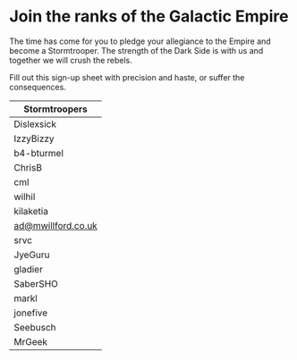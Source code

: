 # Join the ranks of the Galactic Empire

The time has come for you to pledge your allegiance to the Empire and become a Stormtrooper. The strength of the Dark Side is with us and together we will crush the rebels.

Fill out this sign-up sheet with precision and haste, or suffer the consequences.


| Stormtroopers |
| ------------- |
| Dislexsick |
| IzzyBizzy |
| b4-bturmel |
| ChrisB |
| cml |
| wilhil |
| kilaketia |
| ad@mwillford.co.uk |
| srvc |
| JyeGuru |
| gladier |
| SaberSHO |
| markl |
| jonefive |
| Seebusch |
| MrGeek |
